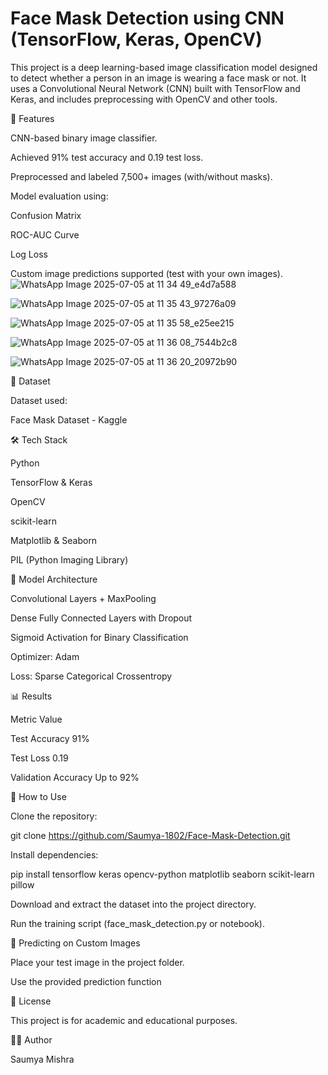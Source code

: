 # Face Mask Detection using CNN (TensorFlow, Keras, OpenCV)
This project is a deep learning-based image classification model designed to detect whether a person in an image is wearing a face mask or not. It uses a Convolutional Neural Network (CNN) built with TensorFlow and Keras, and includes preprocessing with OpenCV and other tools.

📌 Features

CNN-based binary image classifier.

Achieved 91% test accuracy and 0.19 test loss.

Preprocessed and labeled 7,500+ images (with/without masks).

Model evaluation using:

Confusion Matrix

ROC-AUC Curve

Log Loss

Custom image predictions supported (test with your own images).
![WhatsApp Image 2025-07-05 at 11 34 49_e4d7a588](https://github.com/user-attachments/assets/8b8e0d07-0788-40c7-a12d-512a602725d3)

![WhatsApp Image 2025-07-05 at 11 35 43_97276a09](https://github.com/user-attachments/assets/7ff01bf6-323c-4e97-9236-14bcd4b7b66e)

![WhatsApp Image 2025-07-05 at 11 35 58_e25ee215](https://github.com/user-attachments/assets/f1d002da-39e8-4ab8-83ba-422d69cabf9c)

![WhatsApp Image 2025-07-05 at 11 36 08_7544b2c8](https://github.com/user-attachments/assets/e440344d-8eb5-4636-b401-1d5d936fcd1b)

![WhatsApp Image 2025-07-05 at 11 36 20_20972b90](https://github.com/user-attachments/assets/0b912958-8f69-4141-8bcf-49014047d836)

📂 Dataset

Dataset used:

Face Mask Dataset - Kaggle



🛠️ Tech Stack

Python

TensorFlow & Keras

OpenCV

scikit-learn

Matplotlib & Seaborn

PIL (Python Imaging Library)




🚀 Model Architecture

Convolutional Layers + MaxPooling

Dense Fully Connected Layers with Dropout

Sigmoid Activation for Binary Classification

Optimizer: Adam

Loss: Sparse Categorical Crossentropy



📊 Results

Metric	Value

Test Accuracy	91%

Test Loss	0.19

Validation Accuracy	Up to 92%



🔎 How to Use

Clone the repository:

git clone https://github.com/Saumya-1802/Face-Mask-Detection.git


Install dependencies:

pip install tensorflow keras opencv-python matplotlib seaborn scikit-learn pillow


Download and extract the dataset into the project directory.


Run the training script (face_mask_detection.py or notebook).




🎯 Predicting on Custom Images

Place your test image in the project folder.

Use the provided prediction function



📄 License

This project is for academic and educational purposes.



🙋‍♀️ Author

Saumya Mishra
